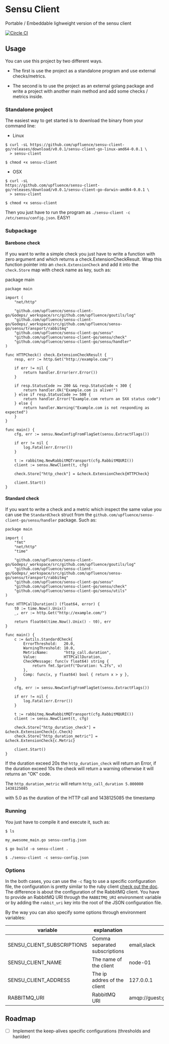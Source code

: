 # Sensu Client
  Portable / Embeddable lighweight version of the sensu client

[![Circle CI](https://circleci.com/gh/upfluence/sensu-client-go.svg?style=svg)](https://circleci.com/gh/upfluence/sensu-client-go)

## Usage

You can use this project by two different ways.

  * The first is use the project as a standalone program and use
    external checks/metrics.

  * The second is to use the project as an external golang package and
    write a project with another main method and add some checks /
    metrics inside.


### Standalone project

The easiest way to get started is to download the binary from your
command line:

* Linux

```shell
$ curl -sL https://github.com/upfluence/sensu-client-go/releases/download/v0.0.1/sensu-client-go-linux-amd64-0.0.1 \
  > sensu-client

$ chmod +x sensu-client
```

* OSX

```shell
$ curl -sL
https://github.com/upfluence/sensu-client-go/releases/download/v0.0.1/sensu-client-go-darwin-amd64-0.0.1 \
  > sensu-client

$ chmod +x sensu-client
```

Then you just have to run the program as `./sensu-client -c /etc/sensu/config.json`. EASY!

### Subpackage

#### Barebone check

If you want to write a simple check you just have to write a function
with zero argument and which returns a check.ExtensionCheckResult. Wrap
this function pointer into an `check.ExtensionCheck` and add it into the
`check.Store` map with check name as key,  such as:

package main

```golang
package main

import (
	"net/http"

	"github.com/upfluence/sensu-client-go/Godeps/_workspace/src/github.com/upfluence/goutils/log"
	"github.com/upfluence/sensu-client-go/Godeps/_workspace/src/github.com/upfluence/sensu-go/sensu/transport/rabbitmq"
	"github.com/upfluence/sensu-client-go/sensu"
	"github.com/upfluence/sensu-client-go/sensu/check"
	"github.com/upfluence/sensu-client-go/sensu/handler"
)

func HTTPCheck() check.ExtensionCheckResult {
	resp, err := http.Get("http://example.com/")

	if err != nil {
		return handler.Error(err.Error())
	}

	if resp.StatusCode >= 200 && resp.StatusCode < 300 {
		return handler.Ok("Example.com is alive!")
	} else if resp.StatusCode >= 500 {
		return handler.Error("Example.com return an 5XX status code")
	} else {
		return handler.Warning("Example.com is not responding as expected")
	}
}

func main() {
	cfg, err := sensu.NewConfigFromFlagSet(sensu.ExtractFlags())

	if err != nil {
		log.Fatal(err.Error())
	}

	t := rabbitmq.NewRabbitMQTransport(cfg.RabbitMQURI())
	client := sensu.NewClient(t, cfg)

	check.Store["http_check"] = &check.ExtensionCheck{HTTPCheck}

	client.Start()
}
```

#### Standard check

If you want to write a check and a metric which inspect the same value
you can use the `StandardCheck` struct from the `github.com/upfluence/sensu-client-go/sensu/handler`
package. Such as:

```golang
package main

import (
	"fmt"
	"net/http"
	"time"

	"github.com/upfluence/sensu-client-go/Godeps/_workspace/src/github.com/upfluence/goutils/log"
	"github.com/upfluence/sensu-client-go/Godeps/_workspace/src/github.com/upfluence/sensu-go/sensu/transport/rabbitmq"
	"github.com/upfluence/sensu-client-go/sensu"
	"github.com/upfluence/sensu-client-go/sensu/check"
	"github.com/upfluence/sensu-client-go/sensu/utils"
)

func HTTPCallDuration() (float64, error) {
	t0 := time.Now().Unix()
	_, err := http.Get("http://example.com/")

	return float64(time.Now().Unix() - t0), err
}

func main() {
	c := &utils.StandardCheck{
		ErrorThreshold:   20.0,
		WarningThreshold: 10.0,
		MetricName:       "http_call.duration",
		Value:            HTTPCallDuration,
		CheckMessage: func(v float64) string {
			return fmt.Sprintf("Duration: %.2fs", v)
		},
		Comp: func(x, y float64) bool { return x > y },
	}

	cfg, err := sensu.NewConfigFromFlagSet(sensu.ExtractFlags())

	if err != nil {
		log.Fatal(err.Error())
	}

	t := rabbitmq.NewRabbitMQTransport(cfg.RabbitMQURI())
	client := sensu.NewClient(t, cfg)

	check.Store["http_duration_check"] = &check.ExtensionCheck{c.Check}
	check.Store["http_duration_metric"] = &check.ExtensionCheck{c.Metric}

	client.Start()
}
```

If the duration exceed 20s the `http_duration_check` will return an
Error, if the duration exceed 10s the check will return a warning
otherwise it will returns an "OK" code.

The `http_duration_metric` will return `http_call_duration 5.000000 1438125085`

with 5.0 as the duration of the HTTP call and 1438125085 the timestamp

### Running

You just have to compile it and execute it, such as:

```shell
$ ls

my_awesome_main.go sensu-config.json

$ go build -o sensu-client .

$ ./sensu-client -c sensu-config.json

```

### Options

In the both cases, you can use the  `-c` flag to use a specific
configuration file, the configuration is pretty similar to the ruby
client [check out the doc](https://sensuapp.org/docs/0.26/reference/clients.html). The
difference is about the configuration of the RabbitMQ client. You have
to provide an RabbitMQ URI through the `RABBITMQ_URI` environment
variable or by adding the `rabbit_uri` key into the root of the JSON
configuration file.

By the way you can also specify some options through environment
variables:

| variable | explanation | example |
| -------  | ----------- | ------  |
| SENSU_CLIENT_SUBSCRIPTIONS | Comma separated subscriptions | email,slack |
| SENSU_CLIENT_NAME | The name of the client | node-01 |
| SENSU_CLIENT_ADDRESS | The ip addres of the client | 127.0.0.1 |
| RABBITMQ_URI | RabbitMQ URI | amqp://guest:guest@localhost:5672/%2f |

## Roadmap

* [ ] Implement the keep-alives specific configurations (thresholds and
  hanlder)
